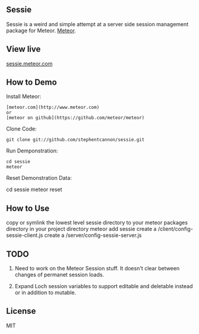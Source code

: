 Sessie
------------
Sessie is a weird and simple attempt at a server side session management package for Meteor. [Meteor](http://www.meteor.com).

View live
------------
[sessie.meteor.com](http://sessie.meteor.com)

How to Demo
------------

Install Meteor:

    [meteor.com](http://www.meteor.com)
    or
    [meteor on github](https://github.com/meteor/meteor)

Clone Code:

    git clone git://github.com/stephentcannon/sessie.git

Run Demponstration:
    
    cd sessie
    meteor 

Reset Demonstration Data:
  
  cd sessie
  meteor reset

How to Use
------------
  copy or symlink the lowest level sessie directory to your meteor packages directory
  in your project directory
    meteor add sessie
    create a /client/config-sessie-client.js
    create a /server/config-sessie-server.js

TODO
--------

  1.  Need to work on the Meteor Session stuff.  It doesn't clear between changes of permanet session loads.

  2.  Expand Loch session variables to support editable and deletable instead or in addition to mutable. 

License
------------
MIT